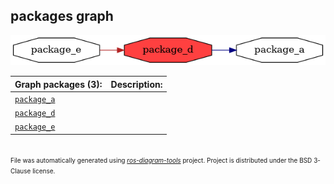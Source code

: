 <!--
File was automatically generated using 'ros-diagram-tools' project.
Project is distributed under the BSD 3-Clause license.
-->

## packages graph

[![package_d](package_d.png "package_d")](package_d.png)


| Graph packages (3): | Description: |
| ------------------- | ------------ |
| [`package_a`](package_a.html) |  |
| [`package_d`](package_d.html) |  |
| [`package_e`](package_e.html) |  |


</br>
<font size="1">
File was automatically generated using <a href="https://github.com/anetczuk/ros-diagram-tools"><i>ros-diagram-tools</i></a> project.
Project is distributed under the BSD 3-Clause license.
</font>
